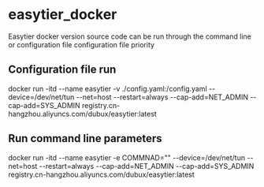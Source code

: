 # easytier_docker
Easytier docker version source code can be run through the command line or configuration file configuration file priority</br> 
## Configuration file run
docker run -itd --name easytier -v ./config.yaml:/config.yaml --device=/dev/net/tun --net=host --restart=always --cap-add=NET_ADMIN --cap-add=SYS_ADMIN registry.cn-hangzhou.aliyuncs.com/dubux/easytier:latest </br>
## Run command line parameters
docker run -itd --name easytier -e COMMNAD="" --device=/dev/net/tun --net=host --restart=always --cap-add=NET_ADMIN --cap-add=SYS_ADMIN registry.cn-hangzhou.aliyuncs.com/dubux/easytier:latest </br>

